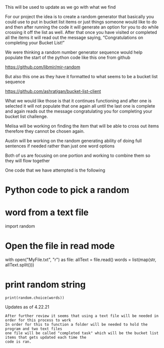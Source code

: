 This will be used to update as we go with what we find

For our project the idea is to create a random generator that basically you could use to put in bucket list items or just things someone would like to do and then after running the code it will generate an option for you to do while crossing it off the list as well.
After that once you have visited or completed all the items it will read out the message saying, “Congratulations on completing your Bucket List!” 

We were thinking a random number generator sequence would help populate the start of the python code like this one from github

https://github.com/libmir/mir-random

But also this one as they have it formatted to what seems to be a bucket list sequence

https://github.com/ashratigan/bucket-list-client

What we would like those is that it continues functioning and after one is selected it will not populate that one again all until the last one is complete and again reads out the message congratulating you for completing your bucket list challenge. 

Melisa will be working on finding the item that will be able to cross out items therefore they cannot be chosen again.

Austin will be working on the random generating ability of doing full sentences if needed rather than just one word options

Both of us are focusing on one portion and working to combine them so they will flow together

One code that we have attempted is the following

# Python code to pick a random
# word from a text file
import random
  
# Open the file in read mode
with open("MyFile.txt", "r") as file:
    allText = file.read()
    words = list(map(str, allText.split()))
  
 # print random string
    print(random.choice(words))
    
    
  Updates as of 4.22.21
  
    After further review it seems that using a text file will be needed in order for this process to work
    In order for this to function a folder will be needed to hold the program and two text files
    one file will be called "completed task" which will be the bucket list items that gets updated each time the
    code is ran.
